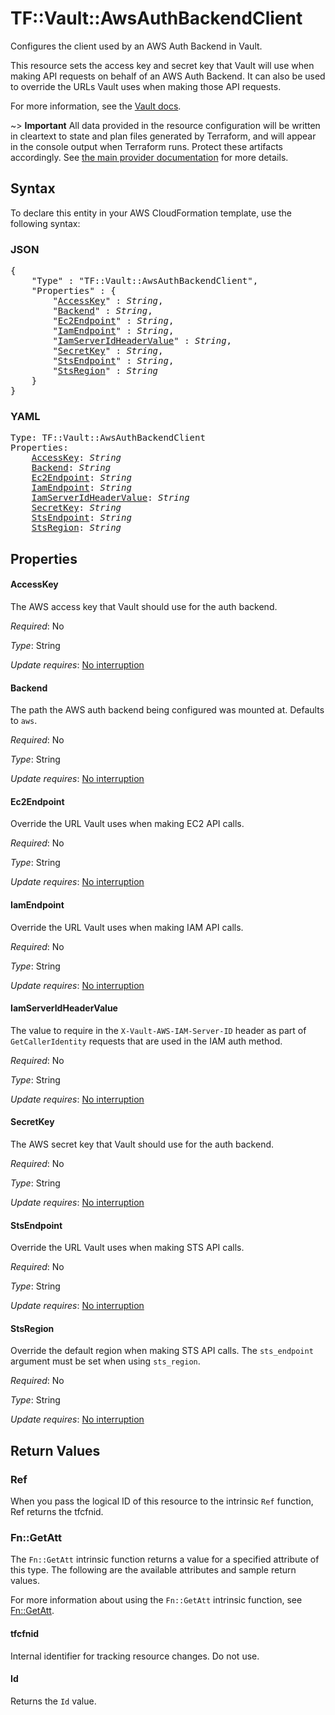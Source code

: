 # TF::Vault::AwsAuthBackendClient

Configures the client used by an AWS Auth Backend in Vault.

This resource sets the access key and secret key that Vault will use
when making API requests on behalf of an AWS Auth Backend. It can also
be used to override the URLs Vault uses when making those API requests.

For more information, see the
[Vault docs](https://www.vaultproject.io/api-docs/auth/aws#configure-client).

~> **Important** All data provided in the resource configuration will be
written in cleartext to state and plan files generated by Terraform, and
will appear in the console output when Terraform runs. Protect these
artifacts accordingly. See
[the main provider documentation](../index.html)
for more details.

## Syntax

To declare this entity in your AWS CloudFormation template, use the following syntax:

### JSON

<pre>
{
    "Type" : "TF::Vault::AwsAuthBackendClient",
    "Properties" : {
        "<a href="#accesskey" title="AccessKey">AccessKey</a>" : <i>String</i>,
        "<a href="#backend" title="Backend">Backend</a>" : <i>String</i>,
        "<a href="#ec2endpoint" title="Ec2Endpoint">Ec2Endpoint</a>" : <i>String</i>,
        "<a href="#iamendpoint" title="IamEndpoint">IamEndpoint</a>" : <i>String</i>,
        "<a href="#iamserveridheadervalue" title="IamServerIdHeaderValue">IamServerIdHeaderValue</a>" : <i>String</i>,
        "<a href="#secretkey" title="SecretKey">SecretKey</a>" : <i>String</i>,
        "<a href="#stsendpoint" title="StsEndpoint">StsEndpoint</a>" : <i>String</i>,
        "<a href="#stsregion" title="StsRegion">StsRegion</a>" : <i>String</i>
    }
}
</pre>

### YAML

<pre>
Type: TF::Vault::AwsAuthBackendClient
Properties:
    <a href="#accesskey" title="AccessKey">AccessKey</a>: <i>String</i>
    <a href="#backend" title="Backend">Backend</a>: <i>String</i>
    <a href="#ec2endpoint" title="Ec2Endpoint">Ec2Endpoint</a>: <i>String</i>
    <a href="#iamendpoint" title="IamEndpoint">IamEndpoint</a>: <i>String</i>
    <a href="#iamserveridheadervalue" title="IamServerIdHeaderValue">IamServerIdHeaderValue</a>: <i>String</i>
    <a href="#secretkey" title="SecretKey">SecretKey</a>: <i>String</i>
    <a href="#stsendpoint" title="StsEndpoint">StsEndpoint</a>: <i>String</i>
    <a href="#stsregion" title="StsRegion">StsRegion</a>: <i>String</i>
</pre>

## Properties

#### AccessKey

The AWS access key that Vault should use for the
auth backend.

_Required_: No

_Type_: String

_Update requires_: [No interruption](https://docs.aws.amazon.com/AWSCloudFormation/latest/UserGuide/using-cfn-updating-stacks-update-behaviors.html#update-no-interrupt)

#### Backend

The path the AWS auth backend being configured was
mounted at.  Defaults to `aws`.

_Required_: No

_Type_: String

_Update requires_: [No interruption](https://docs.aws.amazon.com/AWSCloudFormation/latest/UserGuide/using-cfn-updating-stacks-update-behaviors.html#update-no-interrupt)

#### Ec2Endpoint

Override the URL Vault uses when making EC2 API
calls.

_Required_: No

_Type_: String

_Update requires_: [No interruption](https://docs.aws.amazon.com/AWSCloudFormation/latest/UserGuide/using-cfn-updating-stacks-update-behaviors.html#update-no-interrupt)

#### IamEndpoint

Override the URL Vault uses when making IAM API
calls.

_Required_: No

_Type_: String

_Update requires_: [No interruption](https://docs.aws.amazon.com/AWSCloudFormation/latest/UserGuide/using-cfn-updating-stacks-update-behaviors.html#update-no-interrupt)

#### IamServerIdHeaderValue

The value to require in the
`X-Vault-AWS-IAM-Server-ID` header as part of `GetCallerIdentity` requests
that are used in the IAM auth method.

_Required_: No

_Type_: String

_Update requires_: [No interruption](https://docs.aws.amazon.com/AWSCloudFormation/latest/UserGuide/using-cfn-updating-stacks-update-behaviors.html#update-no-interrupt)

#### SecretKey

The AWS secret key that Vault should use for the
auth backend.

_Required_: No

_Type_: String

_Update requires_: [No interruption](https://docs.aws.amazon.com/AWSCloudFormation/latest/UserGuide/using-cfn-updating-stacks-update-behaviors.html#update-no-interrupt)

#### StsEndpoint

Override the URL Vault uses when making STS API
calls.

_Required_: No

_Type_: String

_Update requires_: [No interruption](https://docs.aws.amazon.com/AWSCloudFormation/latest/UserGuide/using-cfn-updating-stacks-update-behaviors.html#update-no-interrupt)

#### StsRegion

Override the default region when making STS API
calls. The `sts_endpoint` argument must be set when using `sts_region`.

_Required_: No

_Type_: String

_Update requires_: [No interruption](https://docs.aws.amazon.com/AWSCloudFormation/latest/UserGuide/using-cfn-updating-stacks-update-behaviors.html#update-no-interrupt)

## Return Values

### Ref

When you pass the logical ID of this resource to the intrinsic `Ref` function, Ref returns the tfcfnid.

### Fn::GetAtt

The `Fn::GetAtt` intrinsic function returns a value for a specified attribute of this type. The following are the available attributes and sample return values.

For more information about using the `Fn::GetAtt` intrinsic function, see [Fn::GetAtt](https://docs.aws.amazon.com/AWSCloudFormation/latest/UserGuide/intrinsic-function-reference-getatt.html).

#### tfcfnid

Internal identifier for tracking resource changes. Do not use.

#### Id

Returns the <code>Id</code> value.

